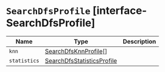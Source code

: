 # `SearchDfsProfile` [interface-SearchDfsProfile]

| Name | Type | Description |
| - | - | - |
| `knn` | [SearchDfsKnnProfile](./SearchDfsKnnProfile.md)[] | &nbsp; |
| `statistics` | [SearchDfsStatisticsProfile](./SearchDfsStatisticsProfile.md) | &nbsp; |
